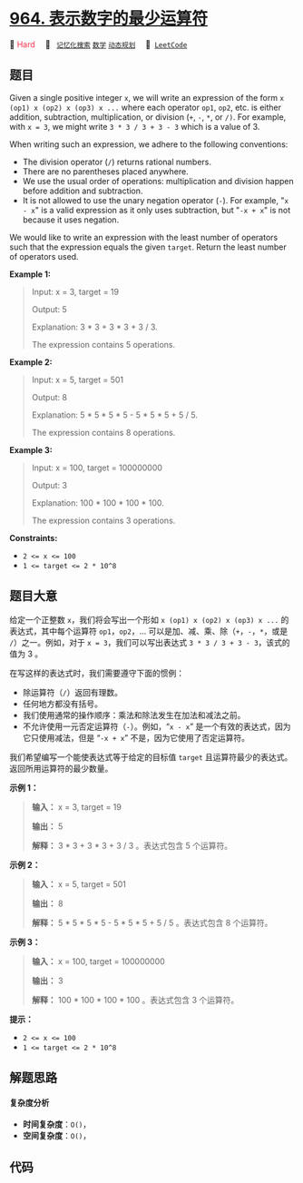 # [964. 表示数字的最少运算符](https://leetcode.com/problems/least-operators-to-express-number)

🔴 <font color=#ff334b>Hard</font>&emsp; 🔖&ensp; [`记忆化搜索`](/outline/tag/memoization.md) [`数学`](/outline/tag/math.md) [`动态规划`](/outline/tag/dynamic-programming.md)&emsp; 🔗&ensp;[`LeetCode`](https://leetcode.com/problems/least-operators-to-express-number)

## 题目

Given a single positive integer `x`, we will write an expression of the form
`x (op1) x (op2) x (op3) x ...` where each operator `op1`, `op2`, etc. is
either addition, subtraction, multiplication, or division (`+`, `-`, `*`, or
`/)`. For example, with `x = 3`, we might write `3 * 3 / 3 + 3 - 3` which is a
value of 3.

When writing such an expression, we adhere to the following conventions:

  * The division operator (`/`) returns rational numbers.
  * There are no parentheses placed anywhere.
  * We use the usual order of operations: multiplication and division happen before addition and subtraction.
  * It is not allowed to use the unary negation operator (`-`). For example, "`x - x`" is a valid expression as it only uses subtraction, but "`-x + x`" is not because it uses negation.

We would like to write an expression with the least number of operators such
that the expression equals the given `target`. Return the least number of
operators used.



**Example 1:**

> Input: x = 3, target = 19
> 
> Output: 5
> 
> Explanation: 3 * 3 + 3 * 3 + 3 / 3.
> 
> The expression contains 5 operations.

**Example 2:**

> Input: x = 5, target = 501
> 
> Output: 8
> 
> Explanation: 5 * 5 * 5 * 5 - 5 * 5 * 5 + 5 / 5.
> 
> The expression contains 8 operations.

**Example 3:**

> Input: x = 100, target = 100000000
> 
> Output: 3
> 
> Explanation: 100 * 100 * 100 * 100.
> 
> The expression contains 3 operations.

**Constraints:**

  * `2 <= x <= 100`
  * `1 <= target <= 2 * 10^8`


## 题目大意

给定一个正整数 `x`，我们将会写出一个形如 `x (op1) x (op2) x (op3) x ...` 的表达式，其中每个运算符
`op1`，`op2`，… 可以是加、减、乘、除（`+`，`-`，`*`，或是 `/`）之一。例如，对于 `x = 3`，我们可以写出表达式 `3 * 3
/ 3 + 3 - 3`，该式的值为 3 。

在写这样的表达式时，我们需要遵守下面的惯例：

  * 除运算符（`/`）返回有理数。
  * 任何地方都没有括号。
  * 我们使用通常的操作顺序：乘法和除法发生在加法和减法之前。
  * 不允许使用一元否定运算符（`-`）。例如，“`x - x`” 是一个有效的表达式，因为它只使用减法，但是 “`-x + x`” 不是，因为它使用了否定运算符。 

我们希望编写一个能使表达式等于给定的目标值 `target` 且运算符最少的表达式。返回所用运算符的最少数量。



**示例 1：**

> 
> 
> 
> 
> 
> **输入：** x = 3, target = 19
> 
> **输出：** 5
> 
> **解释：** 3 * 3 + 3 * 3 + 3 / 3 。表达式包含 5 个运算符。
> 
> 

**示例 2：**

> 
> 
> 
> 
> 
> **输入：** x = 5, target = 501
> 
> **输出：** 8
> 
> **解释：** 5 * 5 * 5 * 5 - 5 * 5 * 5 + 5 / 5 。表达式包含 8 个运算符。
> 
> 

**示例 3：**

> 
> 
> 
> 
> 
> **输入：** x = 100, target = 100000000
> 
> **输出：** 3
> 
> **解释：** 100 * 100 * 100 * 100 。表达式包含 3 个运算符。



**提示：**

  * `2 <= x <= 100`
  * `1 <= target <= 2 * 10^8`


## 解题思路

#### 复杂度分析

- **时间复杂度**：`O()`，
- **空间复杂度**：`O()`，

## 代码

```javascript

```